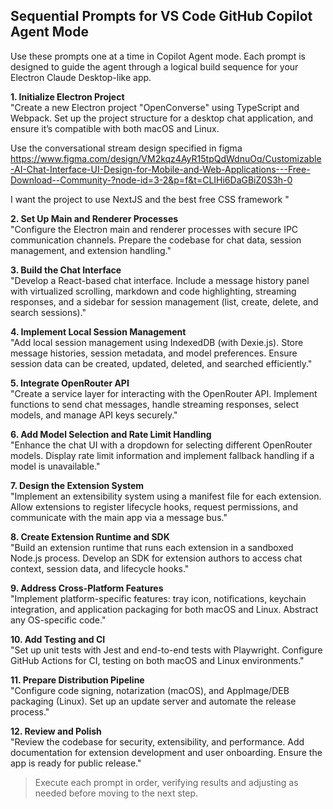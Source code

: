 ## Sequential Prompts for VS Code GitHub Copilot Agent Mode

Use these prompts one at a time in Copilot Agent mode. Each prompt is designed to guide the agent through a logical build sequence for your Electron Claude Desktop-like app.

**1. Initialize Electron Project**  
"Create a new Electron project "OpenConverse" using TypeScript and Webpack. Set up the project structure for a desktop chat application, and ensure it’s compatible with both macOS and Linux.

Use the conversational stream design specified in figma https://www.figma.com/design/VM2kqz4AyR15tpQdWdnuOq/Customizable-AI-Chat-Interface-UI-Design-for-Mobile-and-Web-Applications---Free-Download--Community-?node-id=3-2&p=f&t=CLIHi6DaGBiZ0S3h-0

I want the project to use NextJS and the best free CSS framework
"

**2. Set Up Main and Renderer Processes**  
"Configure the Electron main and renderer processes with secure IPC communication channels. Prepare the codebase for chat data, session management, and extension handling."

**3. Build the Chat Interface**  
"Develop a React-based chat interface. Include a message history panel with virtualized scrolling, markdown and code highlighting, streaming responses, and a sidebar for session management (list, create, delete, and search sessions)."

**4. Implement Local Session Management**  
"Add local session management using IndexedDB (with Dexie.js). Store message histories, session metadata, and model preferences. Ensure session data can be created, updated, deleted, and searched efficiently."

**5. Integrate OpenRouter API**  
"Create a service layer for interacting with the OpenRouter API. Implement functions to send chat messages, handle streaming responses, select models, and manage API keys securely."

**6. Add Model Selection and Rate Limit Handling**  
"Enhance the chat UI with a dropdown for selecting different OpenRouter models. Display rate limit information and implement fallback handling if a model is unavailable."

**7. Design the Extension System**  
"Implement an extensibility system using a manifest file for each extension. Allow extensions to register lifecycle hooks, request permissions, and communicate with the main app via a message bus."

**8. Create Extension Runtime and SDK**  
"Build an extension runtime that runs each extension in a sandboxed Node.js process. Develop an SDK for extension authors to access chat context, session data, and lifecycle hooks."

**9. Address Cross-Platform Features**  
"Implement platform-specific features: tray icon, notifications, keychain integration, and application packaging for both macOS and Linux. Abstract any OS-specific code."

**10. Add Testing and CI**  
"Set up unit tests with Jest and end-to-end tests with Playwright. Configure GitHub Actions for CI, testing on both macOS and Linux environments."

**11. Prepare Distribution Pipeline**  
"Configure code signing, notarization (macOS), and AppImage/DEB packaging (Linux). Set up an update server and automate the release process."

**12. Review and Polish**  
"Review the codebase for security, extensibility, and performance. Add documentation for extension development and user onboarding. Ensure the app is ready for public release."

> Execute each prompt in order, verifying results and adjusting as needed before moving to the next step.